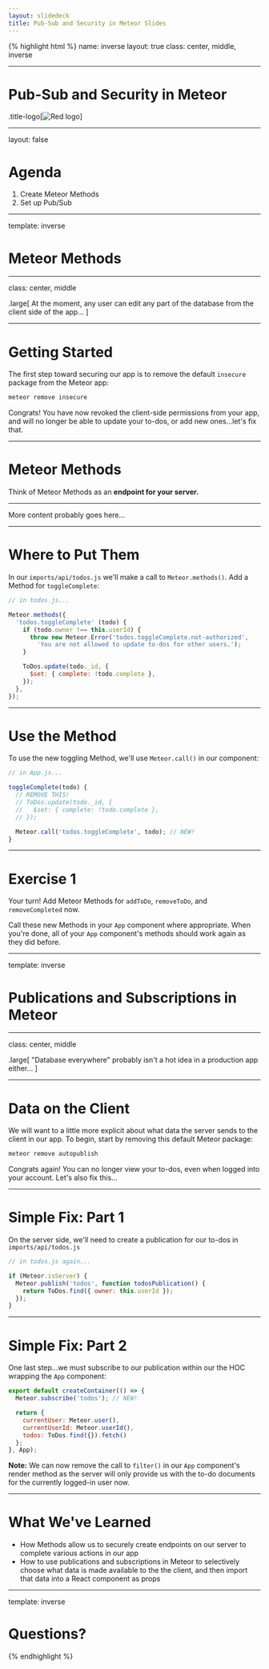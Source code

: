 ```yaml
---
layout: slidedeck
title: Pub-Sub and Security in Meteor Slides
---
```


{% highlight html %}
name: inverse
layout: true
class: center, middle, inverse

---

# Pub-Sub and Security in Meteor

.title-logo[![Red logo](/public/img/red-logo-white.svg)]

---
layout: false

# Agenda

1. Create Meteor Methods
2. Set up Pub/Sub

---
template: inverse

# Meteor Methods

---
class: center, middle

.large[
  At the moment, any user can edit any part of the database from the client side of the app...
]

---

# Getting Started

The first step toward securing our app is to remove the default `insecure` package from the Meteor app:

```bash
meteor remove insecure
```

Congrats! You have now revoked the client-side permissions from your app, and will no longer be able to update your to-dos, or add new ones...let's fix that.

---

# Meteor Methods

Think of Meteor Methods as an **endpoint for your server.**

---

More content probably goes here...

---

# Where to Put Them

In our `imports/api/todos.js` we'll make a call to `Meteor.methods()`. Add a Method for `toggleComplete`:

```js
// in todos.js...

Meteor.methods({
  'todos.toggleComplete' (todo) {
    if (todo.owner !== this.userId) {
      throw new Meteor.Error('todos.toggleComplete.not-authorized',
        'You are not allowed to update to-dos for other users.');
    }

    ToDos.update(todo._id, {
      $set: { complete: !todo.complete },
    });
  },
});
```

---

# Use the Method

To use the new toggling Method, we'll use `Meteor.call()` in our component:

```js
// in App.js...

toggleComplete(todo) {
  // REMOVE THIS!
  // ToDos.update(todo._id, {
  //   $set: { complete: !todo.complete },		
  // });

  Meteor.call('todos.toggleComplete', todo); // NEW!
}
```

---

# Exercise 1

Your turn! Add Meteor Methods for `addToDo`, `removeToDo`, and `removeCompleted` now.

Call these new Methods in your `App` component where appropriate. When you're done, all of your `App` component's methods should work again as they did before.

---
template: inverse

# Publications and Subscriptions in Meteor

---
class: center, middle

.large[
  "Database everywhere" probably isn't a hot idea in a production app either...
]

---

# Data on the Client

We will want to a little more explicit about what data the server sends to the client in our app. To begin, start by removing this default Meteor package:

```bash
meteor remove autopublish
```

Congrats again! You can no longer view your to-dos, even when logged into your account. Let's also fix this...

---

# Simple Fix: Part 1

On the server side, we'll need to create a publication for our to-dos in `imports/api/todos.js`

```js
// in todos.js again...

if (Meteor.isServer) {
  Meteor.publish('todos', function todosPublication() {
    return ToDos.find({ owner: this.userId });
  });
}
```

---

# Simple Fix: Part 2

One last step...we must subscribe to our publication within our the HOC wrapping the `App` component:

```js
export default createContainer(() => {
  Meteor.subscribe('todos'); // NEW!

  return {
    currentUser: Meteor.user(),
    currentUserId: Meteor.userId(),
    todos: ToDos.find({}).fetch()
  };
}, App);
```

**Note:** We can now remove the call to `filter()` in our `App` component's render method as the server will only provide us with the to-do documents for the currently logged-in user now.

---

# What We've Learned

- How Methods allow us to securely create endpoints on our server to complete various actions in our app
- How to use publications and subscriptions in Meteor to selectively choose what data is made available to the the client, and then import that data into a React component as props

---
template: inverse

# Questions?

{% endhighlight %}
